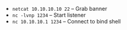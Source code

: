 - `netcat 10.10.10.10 22` – Grab banner  
- `nc -lvnp 1234` – Start listener  
- `nc 10.10.10.1 1234` – Connect to bind shell  
